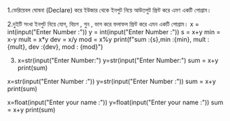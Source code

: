 1.ভেরিয়েবল ঘোষনা (Declare) করে ইউজার থেকে ইনপুট নিয়ে আউতপুট প্রিন্ট করে এমণ একটি পোগ্রাম।




2.দুইটি সংখা ইনপুট নিয়ে যোগ, বিয়গ , গুন , ভাগ করে ফলাফল প্রিন্ট করে এমন একটি পোগ্রাম।
x = int(input("Enter Number :"))
y = int(input("Enter Number :"))
s = x+y
min = x-y
mult = x*y
dev = x/y
mod = x%y
print(f"sum :{s},min :{min}, mult :{mult}, dev :{dev}, mod : {mod}")

3. x=str(input("Enter Number:")
   y=str(input("Enter Number:")
   sum = x+y
   print(sum)

x=str(input("Enter Number :"))
y=str(input("Enter Number :"))
sum = x+y
print(sum)

x=float(input("Enter your name :"))
y=float(input("Enter your name :"))
sum = x+y
print(sum)
